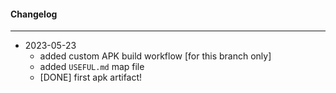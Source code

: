 #### Changelog #
*************************************

- 2023-05-23
    - added custom APK build workflow [for this branch only]
    - added `USEFUL.md` map file
    - [DONE] first apk artifact!